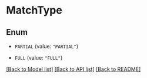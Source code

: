 # MatchType

## Enum


* `PARTIAL` (value: `"PARTIAL"`)

* `FULL` (value: `"FULL"`)


[[Back to Model list]](../README.md#documentation-for-models) [[Back to API list]](../README.md#documentation-for-api-endpoints) [[Back to README]](../README.md)



